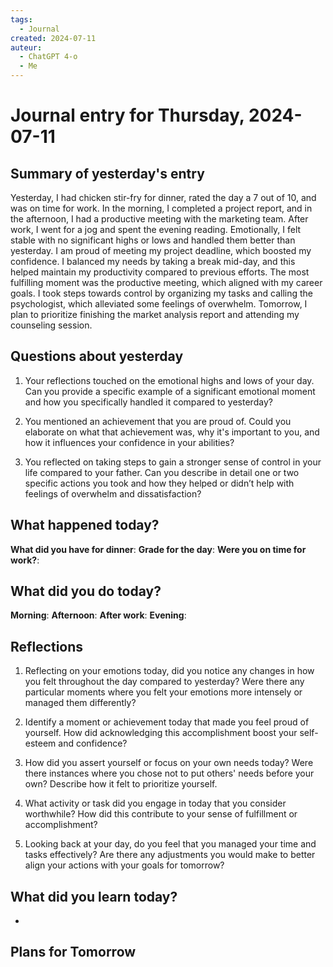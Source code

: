 ```yaml
---
tags:
  - Journal
created: 2024-07-11
auteur:
  - ChatGPT 4-o
  - Me
---
```

# Journal entry for Thursday, 2024-07-11

## Summary of yesterday's entry

Yesterday, I had chicken stir-fry for dinner, rated the day a 7 out of 10, and was on time for work. In the morning, I completed a project report, and in the afternoon, I had a productive meeting with the marketing team. After work, I went for a jog and spent the evening reading. Emotionally, I felt stable with no significant highs or lows and handled them better than yesterday. I am proud of meeting my project deadline, which boosted my confidence. I balanced my needs by taking a break mid-day, and this helped maintain my productivity compared to previous efforts. The most fulfilling moment was the productive meeting, which aligned with my career goals. I took steps towards control by organizing my tasks and calling the psychologist, which alleviated some feelings of overwhelm. Tomorrow, I plan to prioritize finishing the market analysis report and attending my counseling session.

## Questions about yesterday

1. Your reflections touched on the emotional highs and lows of your day. Can you provide a specific example of a significant emotional moment and how you specifically handled it compared to yesterday?
   
2. You mentioned an achievement that you are proud of. Could you elaborate on what that achievement was, why it's important to you, and how it influences your confidence in your abilities?

3. You reflected on taking steps to gain a stronger sense of control in your life compared to your father. Can you describe in detail one or two specific actions you took and how they helped or didn’t help with feelings of overwhelm and dissatisfaction?

## What happened today?

**What did you have for dinner**: 
**Grade for the day**: 
**Were you on time for work?**:

## What did you do today?

**Morning**: 
**Afternoon**: 
**After work**: 
**Evening**: 

## Reflections

1. Reflecting on your emotions today, did you notice any changes in how you felt throughout the day compared to yesterday? Were there any particular moments where you felt your emotions more intensely or managed them differently?

2. Identify a moment or achievement today that made you feel proud of yourself. How did acknowledging this accomplishment boost your self-esteem and confidence?

3. How did you assert yourself or focus on your own needs today? Were there instances where you chose not to put others' needs before your own? Describe how it felt to prioritize yourself.

4. What activity or task did you engage in today that you consider worthwhile? How did this contribute to your sense of fulfillment or accomplishment?

5. Looking back at your day, do you feel that you managed your time and tasks effectively? Are there any adjustments you would make to better align your actions with your goals for tomorrow?

## What did you learn today?

- 

## Plans for Tomorrow
